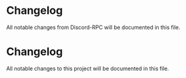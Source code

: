 # Changelog

All notable changes from Discord-RPC will be documented in this file.

# Changelog

All notable changes to this project will be documented in this file.

